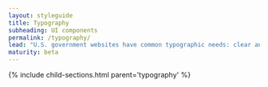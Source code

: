 ```yaml
---
layout: styleguide
title: Typography
subheading: UI components
permalink: /typography/
lead: "U.S. government websites have common typographic needs: clear and consistent headings, highly legible body paragraphs, clear labels, and easy-to-use input fields. We recommend a font system that uses two open-source font families: Source Sans Pro and Merriweather, both of which are designed for legibility and can beautifully adapt to a variety of visual styles."
maturity: beta
---
```


{% include child-sections.html parent='typography' %}
